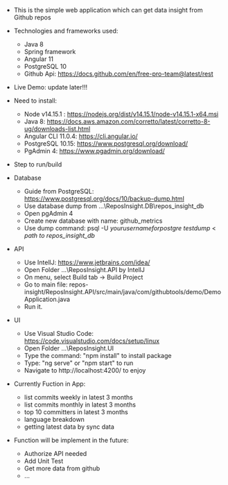 - This is the simple web application which can get data insight from Github repos

- Technologies and frameworks used:
  - Java 8
  - Spring framework
  - Angular 11
  - PostgreSQL 10
  - Github Api: https://docs.github.com/en/free-pro-team@latest/rest

- Live Demo: update later!!!


- Need to install:
  - Node v14.15.1 : https://nodejs.org/dist/v14.15.1/node-v14.15.1-x64.msi
  - Java 8: https://docs.aws.amazon.com/corretto/latest/corretto-8-ug/downloads-list.html
  - Angular CLI 11.0.4: https://cli.angular.io/
  - PostgreSQL 10.15: https://www.postgresql.org/download/
  - PgAdmin 4: https://www.pgadmin.org/download/

- Step to run/build
- Database
  - Guide from PostgreSQL: https://www.postgresql.org/docs/10/backup-dump.html
  - Use database dump from ...\ReposInsight.DB\repos_insight_db
  - Open pgAdmin 4
  - Create new database with name: github_metrics
  - Use dump command: psql -U *yourusernameforpostgre testdump* < *path to repos_insight_db* 

- API
  - Use IntellJ: https://www.jetbrains.com/idea/
  - Open Folder ...\ReposInsight.API by IntellJ
  - On menu, select Build tab -> Build Project
  - Go to main file: repos-insight/ReposInsight.API/src/main/java/com/githubtools/demo/DemoApplication.java
  - Run it.

- UI
  - Use Visual Studio Code: https://code.visualstudio.com/docs/setup/linux
  - Open Folder ...\ReposInsight.UI
  - Type the command: "npm install"  to install package
  - Type: "ng serve" or "npm start" to run
  - Navigate to http://localhost:4200/ to enjoy


- Currently Fuction in App:
  - list commits weekly in latest 3 months
  - list commits monthly in latest 3 months
  - top 10 committers in latest 3 months
  - language breakdown
  - getting latest data by sync data


- Function will be implement in the future:

  - Authorize API needed
  - Add Unit Test
  - Get more data from github
  - ...
  
